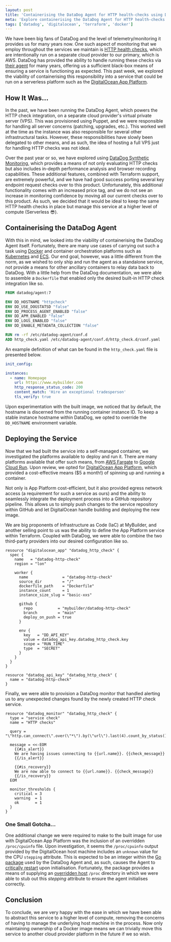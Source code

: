 ```yaml
---
layout: post
title: 'Containerising the DataDog Agent for HTTP health-checks using DigitalOcean App Platform and Terraform'
meta: 'Explore containerising the DataDog Agent for HTTP health-checks using DigitalOcean App Platform and Terraform, reducing infrastructure overhead while maintaining effective monitoring.'
tags: ['datadog', 'digitalocean', 'terraform', 'docker']
---
```


We have been big fans of DataDog and the level of telemetry/monitoring it provides us for many years now.
One such aspect of monitoring that we employ throughout the services we maintain is [HTTP health checks](https://docs.datadoghq.com/integrations/http_check/), which are intentionally run on a separate cloud provider to our primary, which is AWS.
DataDog has provided the ability to handle running these checks via [their agent](https://docs.datadoghq.com/agent/) for many years, offering us a sufficient black-box means of ensuring a service is functioning as expected.
This past week, we explored the viability of containerising this responsibility into a service that could be run on a serverless platform such as the [DigitalOcean App Platform](https://www.digitalocean.com/products/app-platform).

<!--more-->

## How It Was...

In the past, we have been running the DataDog Agent, which powers the HTTP check integration, on a separate cloud provider's virtual private server (VPS).
This was provisioned using Puppet, and we were responsible for handling all server concerns (patching, upgrades, etc.).
This worked well at the time as the instance was also responsible for several other infrastructural tasks.
However, these responsibilities have slowly been delegated to other means, and as such, the idea of hosting a full VPS just for handling HTTP checks was not ideal.

Over the past year or so, we have explored using [DataDog Synthetic Monitoring](https://docs.datadoghq.com/synthetics/), which provides a means of not only evaluating HTTP checks but also includes in-depth performance analysis and browser recording capabilities.
These additional features, combined with Terraform support, are extremely powerful, and we have had good success porting several key endpoint request checks over to this product.
Unfortunately, this additional functionality comes with an increased price tag, and we do not see an increase in monitoring confidence by moving all our current checks over to this product.
As such, we decided that it would be ideal to keep the same HTTP health checks in place but manage this service at a higher level of compute (Serverless 😎).

## Containerising the DataDog Agent

With this in mind, we looked into the viability of containerising the DataDog Agent itself.
Fortunately, there are many use cases of carrying out such a task using [Docker](https://docs.datadoghq.com/agent/docker/) and container orchestration platforms such as [Kubernetes](https://docs.datadoghq.com/agent/kubernetes/) and [ECS](https://docs.datadoghq.com/agent/amazon_ecs/).
Our end goal, however, was a little different from the norm, as we wished to only ship and run the agent as a standalone service, not provide a means for other ancillary containers to relay data back to DataDog.
With a little help from the DataDog documentation, we were able to assemble a `Dockerfile` that enabled only the desired built-in HTTP check integration like so.

```dockerfile
FROM datadog/agent:7

ENV DD_HOSTNAME "httpcheck"
ENV DD_USE_DOGSTATSD "false"
ENV DD_PROCESS_AGENT_ENABLED "false"
ENV DD_APM_ENABLED "false"
ENV DD_LOGS_ENABLED "false"
ENV DD_ENABLE_METADATA_COLLECTION "false"

RUN rm -rf /etc/datadog-agent/conf.d
ADD http_check.yaml /etc/datadog-agent/conf.d/http_check.d/conf.yaml
```

An example definition of what can be found in the `http_check.yaml` file is presented below.

```yaml
init_config:

instances:
  - name: Homepage
    url: https://www.mybuilder.com
    http_response_status_code: 200
    content_match: 'Hire an exceptional tradesperson'
    tls_verify: true
```

Upon experimentation with the built image, we noticed that by default, the hostname is discerned from the running container instance ID.
To keep a stable instance hostname within DataDog, we opted to override the `DD_HOSTNAME` environment variable.

## Deploying the Service

Now that we had built the service into a self-managed container, we investigated the platforms available to deploy and run it.
There are many platforms available that offer such means, from [AWS Fargate](https://aws.amazon.com/fargate/) to [Google Cloud Run](https://cloud.google.com/run).
Upon review, we opted for [DigitalOcean App Platform](https://docs.digitalocean.com/products/app-platform/), which provided a cost-effective means ($5 a month!) of spinning up and running a container.

Not only is App Platform cost-efficient, but it also provided egress network access (a requirement for such a service as ours) and the ability to seamlessly integrate the deployment process into a GitHub repository pipeline.
This allows us to simply push changes to the service repository within GitHub and let DigitalOcean handle building and deploying the new image.

We are big proponents of Infrastructure as Code (IaC) at MyBuilder, and another selling point to us was the ability to define the App Platform service within Terraform.
Coupled with DataDog, we were able to combine the two third-party providers into our desired configuration like so.

```hcl
resource "digitalocean_app" "datadog_http_check" {
  spec {
    name   = "datadog-http-check"
    region = "lon"

    worker {
      name               = "datadog-http-check"
      source_dir         = "/"
      dockerfile_path    = "Dockerfile"
      instance_count     = 1
      instance_size_slug = "basic-xxs"

      github {
        repo           = "mybuilder/datadog-http-check"
        branch         = "main"
        deploy_on_push = true
      }

      env {
        key   = "DD_API_KEY"
        value = datadog_api_key.datadog_http_check.key
        scope = "RUN_TIME"
        type  = "SECRET"
      }
    }
  }
}

resource "datadog_api_key" "datadog_http_check" {
  name = "datadog-http-check"
}
```

Finally, we were able to provision a DataDog monitor that handled alerting us to any unexpected changes found by the newly created HTTP check service.

```hcl
resource "datadog_monitor" "datadog_http_check" {
  type = "service check"
  name = "HTTP checks"

  query = "\"http.can_connect\".over(\"*\").by(\"url\").last(4).count_by_status()"

  message = <<-EOM
    {{#is_alert}}
    We are having issues connecting to {{url.name}}. {{check_message}}
    {{/is_alert}}

    {{#is_recovery}}
    We are now able to connect to {{url.name}}. {{check_message}}
    {{/is_recovery}}
  EOM

  monitor_thresholds {
    critical = 3
    warning  = 1
    ok       = 1
  }
}
```

### One Small Gotcha...

One additional change we were required to make to the built image for use with DigitalOcean App Platform was the inclusion of an overridden `/proc/cpuinfo` file.
Upon investigation, it seems the `/proc/cpuinfo` output provided by the DigitalOcean host machine includes an `unknown` value for the CPU `stepping` attribute.
This is expected to be an integer within the [Go package](https://github.com/DataDog/gopsutil/blob/dd/cpu/cpu_linux.go#L150) used by the DataDog Agent and, as such, causes the Agent to [critically restart](https://github.com/DataDog/datadog-agent/blob/main/cmd/process-agent/main_common.go#L332) upon initialisation.
Fortunately, the package provides a means of supplying an [overridden host](https://github.com/DataDog/gopsutil#usage) `/proc` directory in which we were able to stub out this _stepping_ attribute to ensure the agent initialises correctly.

## Conclusion

To conclude, we are very happy with the ease in which we have been able to abstract this service to a higher level of compute, removing the concerns of having to manage the underlying host machine in the process.
Now only maintaining ownership of a Docker image means we can trivially move this service to another cloud provider platform in the future if we so wish.
